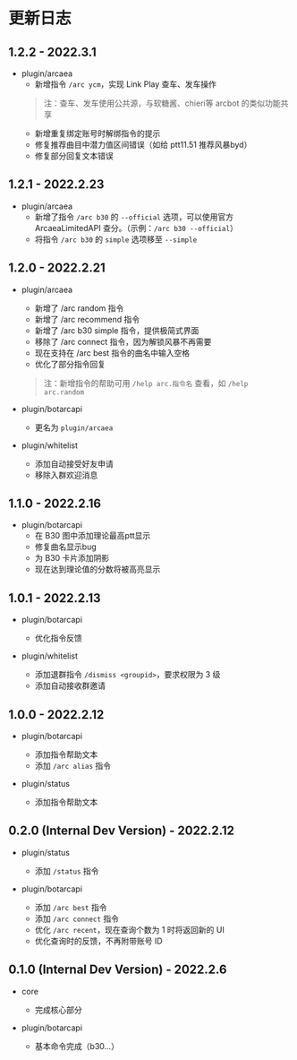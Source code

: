 # 更新日志

## 1.2.2 - 2022.3.1
- plugin/arcaea
    - 新增指令 `/arc ycm`，实现 Link Play 查车、发车操作
    > 注：查车、发车使用公共源，与软糖酱、chieri等 arcbot 的类似功能共享
    - 新增重复绑定账号时解绑指令的提示
    - 修复推荐曲目中潜力值区间错误（如给 ptt11.51 推荐风暴byd）
    - 修复部分回复文本错误


## 1.2.1 - 2022.2.23
- plugin/arcaea
    - 新增了指令 `/arc b30` 的 `--official` 选项，可以使用官方 ArcaeaLimitedAPI 查分。（示例：`/arc b30 --official`）
    - 将指令 `/arc b30` 的 `simple` 选项移至 `--simple`


## 1.2.0 - 2022.2.21
- plugin/arcaea
    - 新增了 /arc random 指令
    - 新增了 /arc recommend 指令
    - 新增了 /arc b30 simple 指令，提供极简式界面
    - 移除了 /arc connect 指令，因为解锁风暴不再需要
    - 现在支持在 /arc best 指令的曲名中输入空格
    - 优化了部分指令回复

    > 注：新增指令的帮助可用 `/help arc.指令名` 查看，如 `/help arc.random`

- plugin/botarcapi
    - 更名为 `plugin/arcaea`

- plugin/whitelist
    - 添加自动接受好友申请
    - 移除入群欢迎消息


## 1.1.0 - 2022.2.16
- plugin/botarcapi
    - 在 B30 图中添加理论最高ptt显示
    - 修复曲名显示bug
    - 为 B30 卡片添加阴影
    - 现在达到理论值的分数将被高亮显示


## 1.0.1 - 2022.2.13
- plugin/botarcapi
    - 优化指令反馈

- plugin/whitelist
    - 添加退群指令 `/dismiss <groupid>`，要求权限为 3 级
    - 添加自动接收群邀请


## 1.0.0 - 2022.2.12
- plugin/botarcapi
    - 添加指令帮助文本
    - 添加 `/arc alias` 指令

- plugin/status
    - 添加指令帮助文本


## 0.2.0 (Internal Dev Version) - 2022.2.12
- plugin/status
    - 添加 `/status` 指令

- plugin/botarcapi
    - 添加 `/arc best` 指令
    - 添加 `/arc connect` 指令
    - 优化 `/arc recent`，现在查询个数为 1 时将返回新的 UI
    - 优化查询时的反馈，不再附带账号 ID


## 0.1.0 (Internal Dev Version) - 2022.2.6
- core
    - 完成核心部分

- plugin/botarcapi
    - 基本命令完成（b30...）
